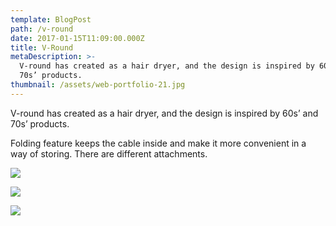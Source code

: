 ```yaml
---
template: BlogPost
path: /v-round
date: 2017-01-15T11:09:00.000Z
title: V-Round
metaDescription: >-
  V-round has created as a hair dryer, and the design is inspired by 60s’ and
  70s’ products. 
thumbnail: /assets/web-portfolio-21.jpg
---
```

V-round has created as a hair dryer, and the design is inspired by 60s’ and 70s’ products. 

Folding feature keeps the cable inside and make it more convenient in a way of storing. There are different attachments.

![](/assets/web-portfolio-18.jpg)

![](/assets/web-portfolio-20.jpg)

![](/assets/web-portfolio-17.jpg)
